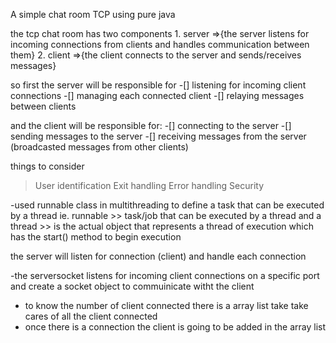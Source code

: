A simple chat room TCP using pure java 

the tcp chat room has two components 
    1. server =>{the server listens for incoming connections from clients and handles communication between them}
    2. client =>{the client connects to the server and sends/receives messages}


so first the server will be responsible for 
-[] listening for incoming client connections
-[] managing each connected client
-[] relaying messages between clients 


and the client will be responsible for:
-[] connecting to the server
-[] sending messages to the server 
-[] receiving messages from the server (broadcasted messages from other clients)


things to consider 
> User identification 
> Exit handling 
> Error handling 
> Security


[//]: # (coding)
-used runnable class in multithreading to define a task that can be executed by a thread
ie. runnable >> task/job that can be executed by a thread and a thread >> is the actual object that represents a thread of execution which has the start() method to begin execution

the server will listen for connection (client) and handle each connection 

-the serversocket listens for incoming client connections on a specific port and create a socket object to commuinicate witht the client

- to know the number of client connected there is a array list take take cares of all the client connected 
- once there is a connection the client is going to be added in the array list 
